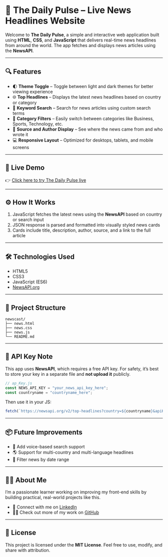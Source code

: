# 📰 The Daily Pulse – Live News Headlines Website

Welcome to **The Daily Pulse**, a simple and interactive web application built using **HTML**, **CSS**, and **JavaScript** that delivers real-time news headlines from around the world. The app fetches and displays news articles using the **NewsAPI**.

---

## 🔍 Features

* 🌓 **Theme Toggle** – Toggle between light and dark themes for better viewing experience
* 🌐 **Top Headlines** – Displays the latest news headlines based on country or category
* 🔎 **Keyword Search** – Search for news articles using custom search terms
* 🧭 **Category Filters** – Easily switch between categories like Business, Sports, Technology, etc.
* 🧾 **Source and Author Display** – See where the news came from and who wrote it
* 💻 **Responsive Layout** – Optimized for desktops, tablets, and mobile screens

---

## 🚀 Live Demo

👉 [Click here to try The Daily Pulse live](https://github.com/UMAYAL-N/The-Daily-Pulse/blob/main/news.html)

---

## ⚙️ How It Works

1. JavaScript fetches the latest news using the **NewsAPI** based on country or search input
2. JSON response is parsed and formatted into visually styled news cards
3. Cards include title, description, author, source, and a link to the full article

---

## 🛠️ Technologies Used

* HTML5
* CSS3
* JavaScript (ES6)
* [NewsAPI.org](https://newsapi.org/)

---

## 📁 Project Structure

```
newscast/
├── news.html
├── news.css
├── news.js
└── README.md
```

---

## 🔐 API Key Note

This app uses **NewsAPI**, which requires a free API key.
For safety, it’s best to store your key in a separate file and **not upload it** publicly.

```js
// ap_Key.js
const NEWS_API_KEY = "your_news_api_key_here";
const countryname = "countryname_here";
```

Then use it in your JS:

```js
fetch(`https://newsapi.org/v2/top-headlines?country=${countryname}&apiKey=${NEWS_API_KEY}`);
```

---

## 📦 Future Improvements

* 📱 Add voice-based search support
* 🌎 Support for multi-country and multi-language headlines
* 📅 Filter news by date range

---

## 🙋‍♀️ About Me

I’m a passionate learner working on improving my front-end skills by building practical, real-world projects like this.

* 🔗 Connect with me on [LinkedIn](https://www.linkedin.com/in/umayal-n-1a606631b/)
* 🧑‍💻 Check out more of my work on [GitHub](https://github.com/UMAYAL-N)

---

## 📃 License

This project is licensed under the **MIT License**.
Feel free to use, modify, and share with attribution.
